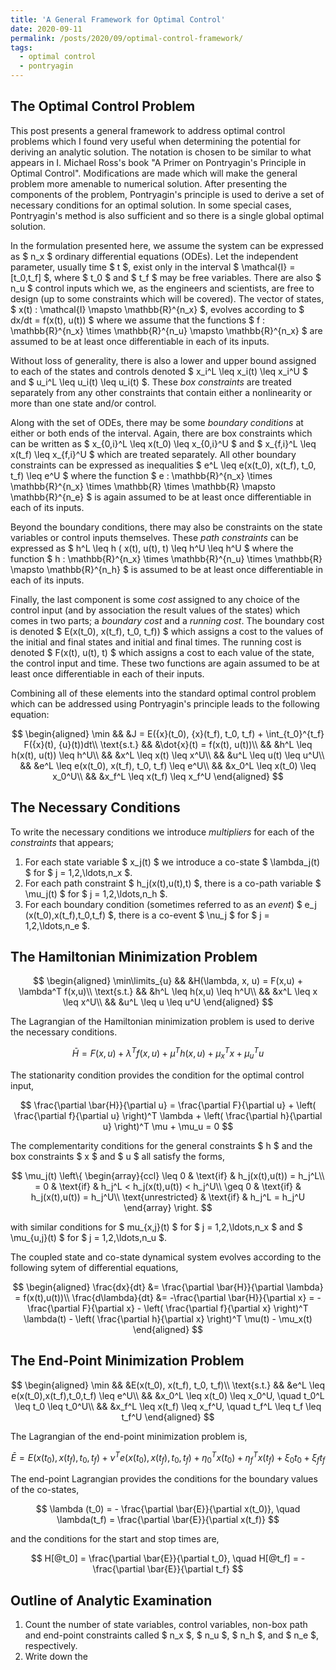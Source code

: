```yaml
---
title: 'A General Framework for Optimal Control'
date: 2020-09-11
permalink: /posts/2020/09/optimal-control-framework/
tags:
  - optimal control
  - pontryagin
---
```


## The Optimal Control Problem

This post presents a general framework to address optimal control problems which I found very useful when determining the potential for deriving an analytic solution.
The notation is chosen to be similar to what appears in I. Michael Ross's book "A Primer on Pontryagin's Principle in Optimal Control".
Modifications are made which will make the general problem more amenable to numerical solution.
After presenting the components of the problem, Pontryagin's principle is used to derive a set of necessary conditions for an optimal solution.
In some special cases, Pontryagin's method is also sufficient and so there is a single global optimal solution.

In the formulation presented here, we assume the system can be expressed as \$ n_x \$ ordinary differential equations (ODEs).
Let the independent parameter, usually time \$ t \$, exist only in the interval \$ \mathcal{I} = [t_0,t_f] \$, where \$ t_0 \$ and \$ t_f \$ may be free variables.
There are also \$ n_u \$ control inputs which we, as the engineers and scientists, are free to design (up to some constraints which will be covered).
The vector of states, \$ x(t) : \mathcal{I} \mapsto \mathbb{R}^{n_x} \$, evolves according to \$ dx/dt = f(x(t), u(t)) \$ where we assume that the functions \$ f : \mathbb{R}^{n_x} \times \mathbb{R}^{n_u} \mapsto \mathbb{R}^{n_x} \$ are assumed to be at least once differentiable in each of its inputs.

Without loss of generality, there is also a lower and upper bound assigned to each of the states and controls denoted \$ x_i^L \leq x_i(t) \leq x_i^U \$ and \$ u_i^L \leq u_i(t) \leq u_i(t) \$.
These _box constraints_ are treated separately from any other constraints that contain either a nonlinearity or more than one state and/or control.

Along with the set of ODEs, there may be some _boundary conditions_ at either or both ends of the interval.
Again, there are box constraints which can be written as \$ x_{0,i}^L \leq x(t_0) \leq x_{0,i}^U \$ and \$ x_{f,i}^L \leq x(t_f) \leq x_{f,i}^U \$ which are treated separately.
All other boundary constraints can be expressed as inequalities \$ e^L \leq e(x(t_0), x(t_f), t_0, t_f) \leq e^U \$ where the function \$ e : \mathbb{R}^{n_x} \times \mathbb{R}^{n_x} \times \mathbb{R} \times \mathbb{R} \mapsto \mathbb{R}^{n_e} \$ is again assumed to be at least once differentiable in each of its inputs.

Beyond the boundary conditions, there may also be constraints on the state variables or control inputs themselves.
These _path constraints_ can be expressed as \$ h^L \leq h ( x(t), u(t), t) \leq h^U \leq h^U \$ where the function \$ h : \mathbb{R}^{n_x} \times \mathbb{R}^{n_u} \times \mathbb{R} \mapsto \mathbb{R}^{n_h} \$ is assumed to be at least once differentiable in each of its inputs.

Finally, the last component is some _cost_ assigned to any choice of the control input (and by association the result values of the states) which comes in two parts; a _boundary cost_ and a _running cost_.
The boundary cost is denoted \$ E(x(t_0), x(t_f), t_0, t_f)) \$ which assigns a cost to the values of the initial and final states and initial and final times.
The running cost is denoted \$ F(x(t), u(t), t) \$ which assigns a cost to each value of the state, the control input and time.
These two functions are again assumed to be at least once differentiable in each of their inputs.

Combining all of these elements into the standard optimal control problem which can be addressed using Pontryagin's principle leads to the following equation:

$$
\begin{aligned}
  \min && &J = E({x}(t_0), {x}(t_f), t_0, t_f) + \int_{t_0}^{t_f} F({x}(t), {u}(t))dt\\
  \text{s.t.} && &\dot{x}(t) = f(x(t), u(t))\\
  && &h^L \leq h(x(t), u(t)) \leq h^U\\
  && &x^L \leq x(t) \leq x^U\\
  && &u^L \leq u(t) \leq u^U\\
  && &e^L \leq e(x(t_0), x(t_f), t_0, t_f) \leq e^U\\
  && &x_0^L \leq x(t_0) \leq x_0^U\\
  && &x_f^L \leq x(t_f) \leq x_f^U
\end{aligned}
$$

## The Necessary Conditions

To write the necessary conditions we introduce _multipliers_ for each of the *constraints* that appears;
1) For each state variable \$ x_j(t) \$ we introduce a co-state \$ \lambda_j(t) \$ for \$ j = 1,2,\ldots,n_x \$.
2) For each path constraint \$ h_j(x(t),u(t),t) \$, there is a co-path variable \$ \mu_j(t) \$ for \$ j = 1,2,\ldots,n_h \$.
3) For each boundary condition (sometimes referred to as an _event_) \$ e_j (x(t_0),x(t_f),t_0,t_f) \$, there is a co-event \$ \nu_j \$ for \$ j = 1,2,\ldots,n_e \$.

## The Hamiltonian Minimization Problem

$$
  \begin{aligned}
    \min\limits_{u} && &H(\lambda, x, u) = F(x,u) + \lambda^T f(x,u)\\
    \text{s.t.} && &h^L \leq h(x,u) \leq h^U\\
    && &x^L \leq x \leq x^U\\
    && &u^L \leq u \leq u^U
  \end{aligned}
$$

The Lagrangian of the Hamiltonian minimization problem is used to derive the necessary conditions.

$$
  \bar{H} = F(x,u) + \lambda^T f(x,u) + \mu^T h(x,u) + \mu_x^T x + \mu_u^T u
$$

The stationarity condition provides the condition for the optimal control input,

$$
  \frac{\partial \bar{H}}{\partial u} = \frac{\partial F}{\partial u} + \left( \frac{\partial f}{\partial u} \right)^T \lambda + \left( \frac{\partial h}{\partial u} \right)^T \mu + \mu_u = 0
$$

The complementarity conditions for the general constraints  \$ h \$ and the box constraints \$ x \$ and \$ u \$ all satisfy the forms,

$$
  \mu_j(t) \left\{ \begin{array}{ccl}
    \leq 0 & \text{if} & h_j(x(t),u(t)) = h_j^L\\
    = 0 & \text{if} & h_j^L < h_j(x(t),u(t)) < h_j^U\\
    \geq 0 & \text{if} & h_j(x(t),u(t)) = h_j^U\\
    \text{unrestricted} & \text{if} & h_j^L = h_j^U
  \end{array} \right.
$$

with similar conditions for \$ mu_{x,j}(t) \$ for \$ j = 1,2,\ldots,n_x \$ and \$ \mu_{u,j}(t) \$ for \$ j = 1,2,\ldots,n_u \$.

The coupled state and co-state dynamical system evolves according to the following sytem of differential equations,

$$
  \begin{aligned}
    \frac{dx}{dt} &= \frac{\partial \bar{H}}{\partial \lambda} = f(x(t),u(t))\\
    \frac{d\lambda}{dt} &= -\frac{\partial \bar{H}}{\partial x} = -\frac{\partial F}{\partial x} - \left( \frac{\partial f}{\partial x} \right)^T \lambda(t) - \left( \frac{\partial h}{\partial x} \right)^T \mu(t) - \mu_x(t)
  \end{aligned}
$$

## The End-Point Minimization Problem

$$
  \begin{aligned}
    \min && &E(x(t_0), x(t_f), t_0, t_f)\\
    \text{s.t.} && &e^L \leq e(x(t_0),x(t_f),t_0,t_f) \leq e^U\\
    && &x_0^L \leq x(t_0) \leq x_0^U, \quad t_0^L \leq t_0 \leq t_0^U\\
    && &x_f^L \leq x(t_f) \leq x_f^U, \quad t_f^L \leq t_f \leq t_f^U
  \end{aligned}
$$

The Lagrangian of the end-point minimization problem is,

$$
  \bar{E} = E(x(t_0), x(t_f), t_0, t_f) + \nu^T e(x(t_0),x(t_f),t_0,t_f) + \eta_0^T x(t_0) + \eta_f^T x(t_f) + \xi_0 t_0 + \xi_f t_f
$$

The end-point Lagrangian provides the conditions for the boundary values of the co-states,

$$
  \lambda (t_0) = - \frac{\partial \bar{E}}{\partial x(t_0)}, \quad \lambda(t_f) = \frac{\partial \bar{E}}{\partial x(t_f)}
$$

and the conditions for the start and stop times are,

$$
  H[@t_0] = \frac{\partial \bar{E}}{\partial t_0}, \quad H[@t_f] = - \frac{\partial \bar{E}}{\partial t_f}
$$

## Outline of Analytic Examination

1. Count the number of state variables, control variables, non-box path and end-point constraints called \$ n_x \$, \$ n_u \$, \$ n_h \$, and \$ n_e \$, respectively.
2. Write down the

